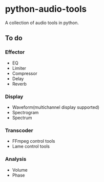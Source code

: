# python-audio-tools
A collection of audio tools in python.

## To do
### Effector
* EQ
* Limiter
* Compressor
* Delay
* Reverb

### Display
* Waveform(multichannel display supported)
* Spectrogram
* Spectrum

### Transcoder
* FFmpeg control tools
* Lame control tools

### Analysis
* Volume
* Phase
